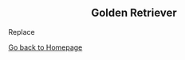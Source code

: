 <div align="center">
  <h2>Golden Retriever</h2>
</div>

<p>Replace</p>

[Go back to Homepage](README.md)
